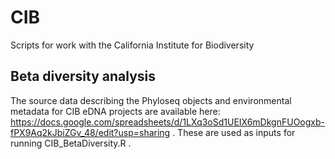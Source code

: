 # CIB
Scripts for work with the California Institute for Biodiversity

## Beta diversity analysis
The source data describing the Phyloseq objects and environmental metadata for CIB eDNA projects are available here: https://docs.google.com/spreadsheets/d/1LXq3oSd1UEIX6mDkgnFUOogxb-fPX9Aq2kJbiZGv_48/edit?usp=sharing . These are used as inputs for running CIB_BetaDiversity.R .
